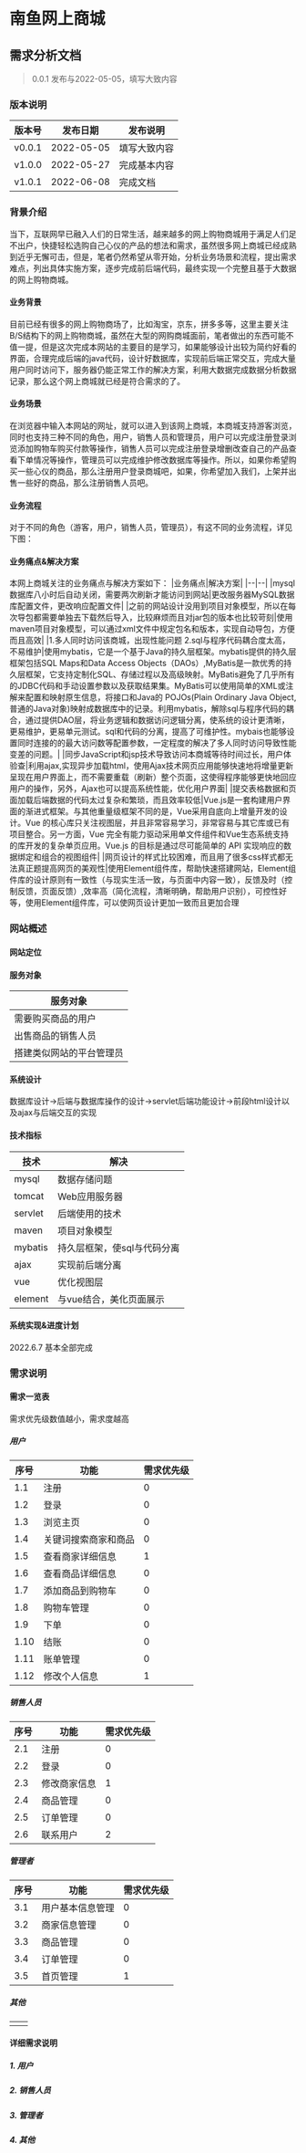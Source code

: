 # 南鱼网上商城

## 需求分析文档

> 0.0.1 
> 发布与2022-05-05，填写大致内容

### 版本说明

|版本号|发布日期|发布说明|
|--|--|--|
|v0.0.1|2022-05-05|填写大致内容|
|v1.0.0|2022-05-27|完成基本内容|
|v1.0.1|2022-06-08|完成文档|

### 背景介绍
当下，互联网早已融入人们的日常生活，越来越多的网上购物商城用于满足人们足不出户，快捷轻松选购自己心仪的产品的想法和需求，虽然很多网上商城已经成熟到近乎无懈可击，但是，笔者仍然希望从零开始，分析业务场景和流程，提出需求难点，列出具体实施方案，逐步完成前后端代码，最终实现一个完整且基于大数据的网上购物商城。

#### 业务背景
目前已经有很多的网上购物商场了，比如淘宝，京东，拼多多等，这里主要关注B/S结构下的网上购物商城，虽然在大型的网购商城面前，笔者做出的东西可能不值一提，但是这次完成本网站的主要目的是学习，如果能够设计出较为简约好看的界面，合理完成后端的java代码，设计好数据库，实现前后端正常交互，完成大量用户同时访问下，服务器仍能正常工作的解决方案，利用大数据完成数据分析数据记录，那么这个网上商城就已经是符合需求的了。

#### 业务场景
在浏览器中输入本网站的网址，就可以进入到该网上商城，本商城支持游客浏览，同时也支持三种不同的角色，用户，销售人员和管理员，用户可以完成注册登录浏览添加购物车购买付款等操作，销售人员可以完成注册登录增删改查自己的产品查看下单情况等操作，管理员可以完成维护修改数据库等操作。所以，如果你希望购买一些心仪的商品，那么注册用户登录商城吧，如果，你希望加入我们，上架并出售一些好的商品，那么注册销售人员吧。

#### 业务流程
对于不同的角色（游客，用户，销售人员，管理员），有这不同的业务流程，详见下图：


#### 业务痛点&解决方案
本网上商城关注的业务痛点与解决方案如下：
|业务痛点|解决方案|
|--|--|
|mysql数据库八小时后自动关闭，需要两次刷新才能访问到网站|更改服务器MySQL数据库配置文件，更改响应配置文件|
|之前的网站设计没用到项目对象模型，所以在每次导包都需要单独去下载然后导入，比较麻烦而且对jar包的版本也比较苛刻|使用maven项目对象模型，可以通过xml文件中规定包名和版本，实现自动导包，方便而且高效|
|1.多人同时访问该商城，出现性能问题 2.sql与程序代码耦合度太高，不易维护|使用mybatis，它是一个基于Java的持久层框架。mybatis提供的持久层框架包括SQL Maps和Data Access Objects（DAOs）,MyBatis是一款优秀的持久层框架，它支持定制化SQL、存储过程以及高级映射。MyBatis避免了几乎所有的JDBC代码和手动设置参数以及获取结果集。MyBatis可以使用简单的XML或注解来配置和映射原生信息，将接口和Java的 POJOs(Plain Ordinary Java Object,普通的Java对象)映射成数据库中的记录。利用mybatis，解除sql与程序代码的耦合，通过提供DAO层，将业务逻辑和数据访问逻辑分离，使系统的设计更清晰，更易维护，更易单元测试。sql和代码的分离，提高了可维护性。mybais也能够设置同时连接的的最大访问数等配置参数，一定程度的解决了多人同时访问导致性能变差的问题。|
|同步JavaScript和jsp技术导致访问本商城等待时间过长，用户体验查|利用ajax,实现异步加载html，使用Ajax技术网页应用能够快速地将增量更新呈现在用户界面上，而不需要重载（刷新）整个页面，这使得程序能够更快地回应用户的操作，另外，Ajax也可以提高系统性能，优化用户界面|
|提交表格数据和页面加载后端数据的代码太过复杂和繁琐，而且效率较低|Vue.js是一套构建用户界面的渐进式框架。与其他重量级框架不同的是，Vue采用自底向上增量开发的设计。Vue 的核心库只关注视图层，并且非常容易学习，非常容易与其它库或已有项目整合。另一方面，Vue 完全有能力驱动采用单文件组件和Vue生态系统支持的库开发的复杂单页应用。Vue.js 的目标是通过尽可能简单的 API 实现响应的数据绑定和组合的视图组件|
|网页设计的样式比较困难，而且用了很多css样式都无法真正题提高网页的美观性|使用Element组件库，帮助快速搭建网站，Element组件库的设计原则有一致性（与现实生活一致，与页面中内容一致），反馈及时（控制反馈，页面反馈）,效率高（简化流程，清晰明确，帮助用户识别），可控性好等，使用Element组件库，可以使网页设计更加一致而且更加合理

### 网站概述

#### 网站定位

#### 服务对象
|服务对象|
|--|
|需要购买商品的用户|
|出售商品的销售人员|
|搭建类似网站的平台管理员|

#### 系统设计
数据库设计->后端与数据库操作的设计->servlet后端功能设计->前段html设计以及ajax与后端交互的实现

#### 技术指标
|技术|解决|
|--|--|
|mysql|数据存储问题|
|tomcat|Web应用服务器|
|servlet|后端使用的技术|
|maven|项目对象模型|
|mybatis|持久层框架，使sql与代码分离|
|ajax|实现前后端分离|
|vue|优化视图层|
|element|与vue结合，美化页面展示|

#### 系统实现&进度计划
2022.6.7 基本全部完成

### 需求说明

#### 需求一览表
需求优先级数值越小，需求度越高

##### 用户
| 序号 | 功能 | 需求优先级 |
|--|--|--|
|1.1|注册|0|
|1.2|登录|0|
|1.3|浏览主页|0|
|1.4|关键词搜索商家和商品|0|
|1.5|查看商家详细信息|1|
|1.6|查看商品详细信息|0|
|1.7|添加商品到购物车|0|
|1.8|购物车管理|0|
|1.9|下单|0|
|1.10|结账|0|
|1.11|账单管理|0|
|1.12|修改个人信息|1|

##### 销售人员
| 序号 | 功能 | 需求优先级|
|--|--|--|
|2.1|注册|0|
|2.2|登录|0|
|2.3|修改商家信息|1|
|2.4|商品管理|0|
|2.5|订单管理|0|
|2.6|联系用户|2|

##### 管理者
| 序号 | 功能 | 需求优先级|
|--|--|--|
|3.1|用户基本信息管理|0|
|3.2|商家信息管理|0|
|3.3|商品管理|0|
|3.4|订单管理|0|
|3.5|首页管理|1|

##### 其他
|  |  |
|--|--|
|  |  |

#### 详细需求说明

##### 1. 用户

##### 2. 销售人员

##### 3. 管理者

##### 4. 其他






	
